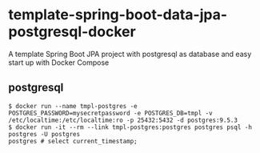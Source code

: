 # template-spring-boot-data-jpa-postgresql-docker
A template Spring Boot JPA project with postgresql as database and easy start up with Docker Compose

## postgresql 

    $ docker run --name tmpl-postgres -e POSTGRES_PASSWORD=mysecretpassword -e POSTGRES_DB=tmpl -v /etc/localtime:/etc/localtime:ro -p 25432:5432 -d postgres:9.5.3
    $ docker run -it --rm --link tmpl-postgres:postgres postgres psql -h postgres -U postgres 
    postgres # select current_timestamp;  
